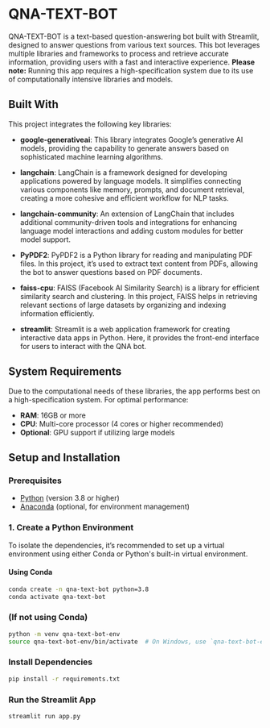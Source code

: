 # QNA-TEXT-BOT

QNA-TEXT-BOT is a text-based question-answering bot built with Streamlit, designed to answer questions from various text sources. This bot leverages multiple libraries and frameworks to process and retrieve accurate information, providing users with a fast and interactive experience. **Please note:** Running this app requires a high-specification system due to its use of computationally intensive libraries and models.

## Built With

This project integrates the following key libraries:

- **google-generativeai**: This library integrates Google’s generative AI models, providing the capability to generate answers based on sophisticated machine learning algorithms.
  
- **langchain**: LangChain is a framework designed for developing applications powered by language models. It simplifies connecting various components like memory, prompts, and document retrieval, creating a more cohesive and efficient workflow for NLP tasks.
  
- **langchain-community**: An extension of LangChain that includes additional community-driven tools and integrations for enhancing language model interactions and adding custom modules for better model support.
  
- **PyPDF2**: PyPDF2 is a Python library for reading and manipulating PDF files. In this project, it’s used to extract text content from PDFs, allowing the bot to answer questions based on PDF documents.
  
- **faiss-cpu**: FAISS (Facebook AI Similarity Search) is a library for efficient similarity search and clustering. In this project, FAISS helps in retrieving relevant sections of large datasets by organizing and indexing information efficiently.
  
- **streamlit**: Streamlit is a web application framework for creating interactive data apps in Python. Here, it provides the front-end interface for users to interact with the QNA bot.

## System Requirements

Due to the computational needs of these libraries, the app performs best on a high-specification system. For optimal performance:
- **RAM**: 16GB or more
- **CPU**: Multi-core processor (4 cores or higher recommended)
- **Optional**: GPU support if utilizing large models


## Setup and Installation

### Prerequisites
- [Python](https://www.python.org/downloads/) (version 3.8 or higher)
- [Anaconda](https://www.anaconda.com/products/distribution) (optional, for environment management)

### 1. Create a Python Environment
To isolate the dependencies, it’s recommended to set up a virtual environment using either Conda or Python's built-in virtual environment.

#### Using Conda
```bash
conda create -n qna-text-bot python=3.8
conda activate qna-text-bot
```
### (If not using Conda)
```bash
python -m venv qna-text-bot-env
source qna-text-bot-env/bin/activate  # On Windows, use `qna-text-bot-env\Scripts\activate`
```
### Install Dependencies
```bash
pip install -r requirements.txt
```

### Run the Streamlit App
```bash
streamlit run app.py
```
